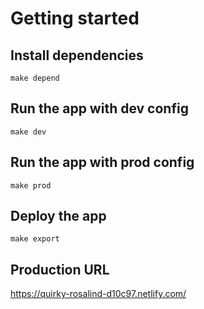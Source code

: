 # Getting started

## Install dependencies
```
make depend
```

## Run the app with dev config
```
make dev
```

## Run the app with prod config
```
make prod
```

## Deploy the app
```
make export
```

## Production URL
https://quirky-rosalind-d10c97.netlify.com/